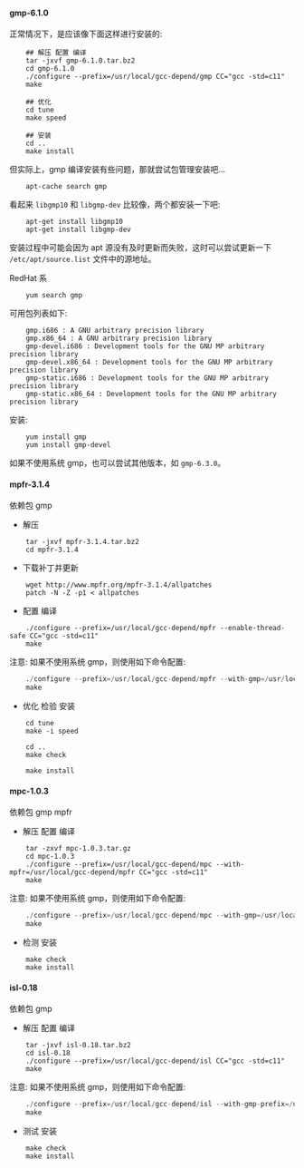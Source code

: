

#### gmp-6.1.0

正常情况下，是应该像下面这样进行安装的:
```shell
    ## 解压 配置 编译
    tar -jxvf gmp-6.1.0.tar.bz2
    cd gmp-6.1.0
    ./configure --prefix=/usr/local/gcc-depend/gmp CC="gcc -std=c11"
    make
    
    ## 优化
    cd tune
    make speed
    
    ## 安装
    cd ..
    make install
```
但实际上，gmp 编译安装有些问题，那就尝试包管理安装吧...
```shell
    apt-cache search gmp
```
看起来 `libgmp10` 和 `libgmp-dev` 比较像，两个都安装一下吧:
```shell
    apt-get install libgmp10
    apt-get install libgmp-dev
```
安装过程中可能会因为 apt 源没有及时更新而失败，这时可以尝试更新一下 `/etc/apt/source.list` 文件中的源地址。

RedHat 系
```shell
    yum search gmp
```
可用包列表如下:
```
    gmp.i686 : A GNU arbitrary precision library
    gmp.x86_64 : A GNU arbitrary precision library
    gmp-devel.i686 : Development tools for the GNU MP arbitrary precision library
    gmp-devel.x86_64 : Development tools for the GNU MP arbitrary precision library
    gmp-static.i686 : Development tools for the GNU MP arbitrary precision library
    gmp-static.x86_64 : Development tools for the GNU MP arbitrary precision library
```
安装:
```shell
    yum install gmp
    yum install gmp-devel
```

如果不使用系统 gmp，也可以尝试其他版本，如 `gmp-6.3.0`。

#### mpfr-3.1.4

依赖包 gmp

- 解压
```shell
    tar -jxvf mpfr-3.1.4.tar.bz2
    cd mpfr-3.1.4
``` 

- 下载补丁并更新
```shell
    wget http://www.mpfr.org/mpfr-3.1.4/allpatches
    patch -N -Z -p1 < allpatches
```

- 配置  编译
```shell
    ./configure --prefix=/usr/local/gcc-depend/mpfr --enable-thread-safe CC="gcc -std=c11"
    make
```
注意: 如果不使用系统 gmp，则使用如下命令配置:
```s
    ./configure --prefix=/usr/local/gcc-depend/mpfr --with-gmp=/usr/local/gcc-depend/gmp --enable-thread-safe CC="gcc -std=c11"
    make
```

- 优化 检验 安装
```shell
    cd tune
    make -i speed
    
    cd ..
    make check
    
    make install
```


#### mpc-1.0.3

依赖包 gmp mpfr

- 解压 配置 编译
```shell
    tar -zxvf mpc-1.0.3.tar.gz
    cd mpc-1.0.3
    ./configure --prefix=/usr/local/gcc-depend/mpc --with-mpfr=/usr/local/gcc-depend/mpfr CC="gcc -std=c11"
    make
```

注意: 如果不使用系统 gmp，则使用如下命令配置:
```s
    ./configure --prefix=/usr/local/gcc-depend/mpc --with-gmp=/usr/local/gcc-depend/gmp --with-mpfr=/usr/local/gcc-depend/mpfr CC="gcc -std=c11"
    make
```

- 检测 安装
```shell
    make check
    make install
```


#### isl-0.18

依赖包 gmp

- 解压 配置 编译
```shell
    tar -jxvf isl-0.18.tar.bz2
    cd isl-0.18
    ./configure --prefix=/usr/local/gcc-depend/isl CC="gcc -std=c11"
    make
```

注意: 如果不使用系统 gmp，则使用如下命令配置:
```s
    ./configure --prefix=/usr/local/gcc-depend/isl --with-gmp-prefix=/usr/local/gcc-depend/gmp CC="gcc -std=c11"
    make
```

- 测试 安装
```shell
    make check
    make install
```

